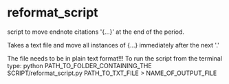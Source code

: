 # reformat_script
script to move endnote citations '{...}' at the end of the period.

Takes a text file and move all instances of {...} immediately after the next '.'

The file needs to be in plain text format!!!
To run the script from the terminal type: python PATH_TO_FOLDER_CONTAINING_THE SCRIPT/reformat_script.py PATH_TO_TXT_FILE > NAME_OF_OUTPUT_FILE
